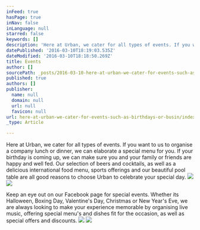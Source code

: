 ```yaml
---
inFeed: true
hasPage: true
inNav: false
inLanguage: null
starred: false
keywords: []
description: 'Here at Urban, we cater for all types of events. If you want to us to organise a company lunch or dinner, we can elaborate a special menu for you. If your birthday is coming up, we can make sure you and your family or friends are happy and well fed. Our selection of beers and cocktails, as well as a delicious international food menu, sports offerings and our beautiful pool table are all good reasons to choose Urban to celebrate your special day.'
datePublished: '2016-03-10T18:19:03.535Z'
dateModified: '2016-03-10T18:18:50.269Z'
title: Events
author: []
sourcePath: _posts/2016-03-10-here-at-urban-we-cater-for-events-such-as-birthdays-or-busin.md
published: true
authors: []
publisher:
  name: null
  domain: null
  url: null
  favicon: null
url: here-at-urban-we-cater-for-events-such-as-birthdays-or-busin/index.html
_type: Article

---
```

Here at Urban, we cater for all types of events. If you want to us to organise a company lunch or dinner, we can elaborate a special menu for you. If your birthday is coming up, we can make sure you and your family or friends are happy and well fed. Our selection of beers and cocktails, as well as a delicious international food menu, sports offerings and our beautiful pool table are all good reasons to choose Urban to celebrate your special day.
![](https://the-grid-user-content.s3-us-west-2.amazonaws.com/f13f743e-e482-4134-a35a-6805a2ff0be9.jpg)
![](https://the-grid-user-content.s3-us-west-2.amazonaws.com/5bfa12e4-3acb-4e66-8f25-e59f42317d10.jpg)

Keep an eye out on our Facebook page for special events. Whether its Halloween, Boxing Day, Valentine's Day, Christmas or New Year's Eve, we are always looking to make your experience memorable by organising live music, offering special menu's and dishes fit for the occasion, as well as special offers and discounts.
![](https://the-grid-user-content.s3-us-west-2.amazonaws.com/ecbe7805-c13d-4011-b343-8394cc988189.jpg)
![](https://the-grid-user-content.s3-us-west-2.amazonaws.com/a00eb892-5d07-4d8c-8024-3763460d44e9.jpg)